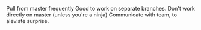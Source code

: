 Pull from master frequently
Good to work on separate branches.
Don't work directly on master (unless you're a ninja)
Communicate with team, to aleviate surprise.

